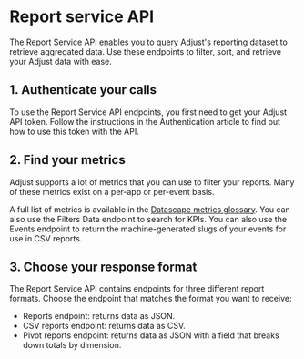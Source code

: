 # Report service API

The Report Service API enables you to query Adjust's reporting dataset to retrieve aggregated data. Use these endpoints to filter, sort, and retrieve your Adjust data with ease.

## 1. Authenticate your calls

To use the Report Service API endpoints, you first need to get your Adjust API token. Follow the instructions in the Authentication article to find out how to use this token with the API.

## 2. Find your metrics

Adjust supports a lot of metrics that you can use to filter your reports. Many of these metrics exist on a per-app or per-event basis.

A full list of metrics is available in the [Datascape metrics glossary](https://help.adjust.com/en/article/datascape-metrics-glossary). You can also use the Filters Data endpoint to search for KPIs. You can also use the Events endpoint to return the machine-generated slugs of your events for use in CSV reports.

## 3. Choose your response format

The Report Service API contains endpoints for three different report formats. Choose the endpoint that matches the format you want to receive:

* Reports endpoint: returns data as JSON.
* CSV reports endpoint: returns data as CSV.
* Pivot reports endpoint: returns data as JSON with a field that breaks down totals by dimension.
